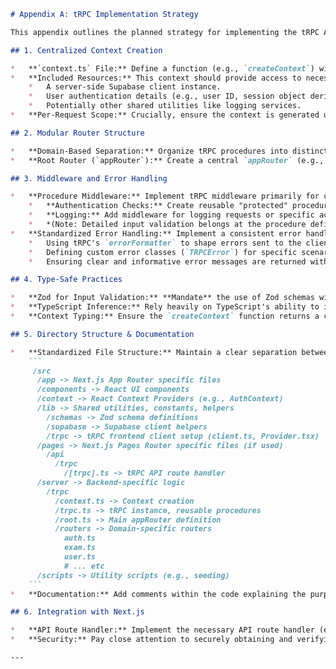 ```markdown
# Appendix A: tRPC Implementation Strategy

This appendix outlines the planned strategy for implementing the tRPC API layer within The PM American PgMP platform, leveraging Next.js and Supabase.

## 1. Centralized Context Creation

*   **`context.ts` File:** Define a function (e.g., `createContext`) within `/src/server/trpc/context.ts` that constructs the context object for each incoming request.
*   **Included Resources:** This context should provide access to necessary resources for procedures, such as:
    *   A server-side Supabase client instance.
    *   User authentication details (e.g., user ID, session object derived from the request using Supabase server-side helpers).
    *   Potentially other shared utilities like logging services.
*   **Per-Request Scope:** Crucially, ensure the context is generated uniquely for every request to properly handle user sessions and request-specific data.

## 2. Modular Router Structure

*   **Domain-Based Separation:** Organize tRPC procedures into distinct router files based on application features or data domains (e.g., `auth.ts`, `exam.ts`, `user.ts`, `practice.ts` located within `/src/server/trpc/routers/`). This enhances code organization, readability, and maintainability.
*   **Root Router (`appRouter`):** Create a central `appRouter` (e.g., in `/src/server/trpc/root.ts`) that merges all the individual domain routers using tRPC's `mergeRouters` utility. This `appRouter` serves as the single, unified definition of the entire API.

## 3. Middleware and Error Handling

*   **Procedure Middleware:** Implement tRPC middleware primarily for cross-cutting concerns applied to specific procedures or groups of procedures. Common use cases include:
    *   **Authentication Checks:** Create reusable "protected" procedures (e.g., `protectedProcedure` in `src/server/trpc/trpc.ts`) using middleware to verify that a valid user session exists in the context before allowing procedure execution.
    *   **Logging:** Add middleware for logging requests or specific actions.
    *   *(Note: Detailed input validation belongs at the procedure definition level using `.input()`)*
*   **Standardized Error Handling:** Implement a consistent error handling strategy. This can involve:
    *   Using tRPC's `errorFormatter` to shape errors sent to the client.
    *   Defining custom error classes (`TRPCError`) for specific scenarios.
    *   Ensuring clear and informative error messages are returned without leaking sensitive backend details.

## 4. Type-Safe Practices

*   **Zod for Input Validation:** **Mandate** the use of Zod schemas with the `.input()` method for *every* tRPC procedure that accepts input. This provides robust runtime validation and automatically infers the input TypeScript type.
*   **TypeScript Inference:** Rely heavily on TypeScript's ability to infer the output types of procedures and the overall shape of the `appRouter`. This is core to tRPC's end-to-end type safety. Explicitly exporting types is often unnecessary for the client, which uses the inferred `AppRouter` type.
*   **Context Typing:** Ensure the `createContext` function returns a clearly typed context object.

## 5. Directory Structure & Documentation

*   **Standardized File Structure:** Maintain a clear separation between server-side tRPC logic and client-side code. A suggested structure:
    ```
     /src
      /app -> Next.js App Router specific files
      /components -> React UI components
      /context -> React Context Providers (e.g., AuthContext)
      /lib -> Shared utilities, constants, helpers
        /schemas -> Zod schema definitions
        /supabase -> Supabase client helpers
        /trpc -> tRPC frontend client setup (client.ts, Provider.tsx)
      /pages -> Next.js Pages Router specific files (if used)
        /api
          /trpc
            /[trpc].ts -> tRPC API route handler
      /server -> Backend-specific logic
        /trpc
          /context.ts -> Context creation
          /trpc.ts -> tRPC instance, reusable procedures
          /root.ts -> Main appRouter definition
          /routers -> Domain-specific routers
            auth.ts
            exam.ts
            user.ts
            # ... etc
      /scripts -> Utility scripts (e.g., seeding)
    ```
*   **Documentation:** Add comments within the code explaining the purpose of routers, complex procedures, and the structure of the context object to aid maintainability and onboarding.

## 6. Integration with Next.js

*   **API Route Handler:** Implement the necessary API route handler (e.g., `/pages/api/trpc/[trpc].ts` or `/app/api/trpc/[trpc]/route.ts` for the App Router) that uses the tRPC Next.js adapter (`@trpc/server/adapters/next`). This handler will initialize the context per request and invoke the `appRouter`.
*   **Security:** Pay close attention to securely obtaining and verifying user session information (e.g., from cookies or headers using Supabase helpers) within the `createContext` function. Ensure protected procedures correctly deny access to unauthenticated users.

---
```